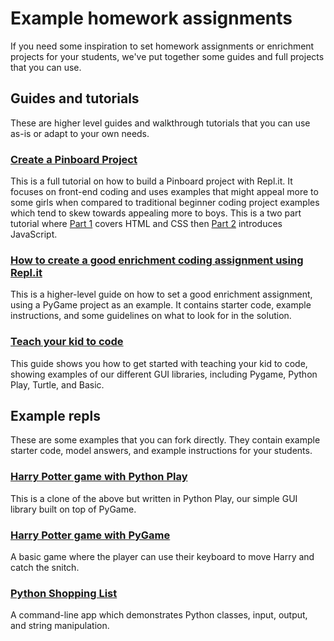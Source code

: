# Example homework assignments

If you need some inspiration to set homework assignments or enrichment projects for your students, we've put together some guides and full projects that you can use.

## Guides and tutorials

These are higher level guides and walkthrough tutorials that you can use as-is or adapt to your own needs.

### [Create a Pinboard Project](../tutorials/PinboardProjectPart1)

This is a full tutorial on how to build a Pinboard project with Repl.it. It focuses on front-end coding and uses examples that might appeal more to some girls when compared to traditional beginner coding project examples which tend to skew towards appealing more to boys. This is a two part tutorial where [Part 1](../tutorials/PinboardProjectPart1) covers HTML and CSS then [Part 2](../tutorials/PinboardProjectPart2) introduces JavaScript.

### [How to create a good enrichment coding assignment using Repl.it](./EnrichmentHomework)

This is a higher-level guide on how to set a good enrichment assignment, using a PyGame project as an example. It contains starter code, example instructions, and some guidelines on what to look for in the solution.

### [Teach your kid to code](./TeachYourKid)

This guide shows you how to get started with teaching your kid to code, showing examples of our different GUI libraries, including Pygame, Python Play, Turtle, and Basic.

## Example repls

These are some examples that you can fork directly. They contain example starter code, model answers, and example instructions for your students.

### [Harry Potter game with Python Play](https://repl.it/@ritza/PlayPotterGame)

This is a clone of the above but written in Python Play, our simple GUI library built on top of PyGame.

### [Harry Potter game with PyGame]( https://repl.it/@ritza/PotterGame)

A basic game where the player can use their keyboard to move Harry and catch the snitch.

### [Python Shopping List](https://repl.it/@ritza/ShoppingList)

A command-line app which demonstrates Python classes, input, output, and string manipulation.
